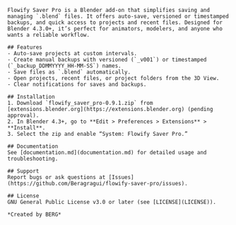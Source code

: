     Flowify Saver Pro is a Blender add-on that simplifies saving and managing `.blend` files. It offers auto-save, versioned or timestamped backups, and quick access to projects and recent files. Designed for Blender 4.3.0+, it’s perfect for animators, modelers, and anyone who wants a reliable workflow.

    ## Features
    - Auto-save projects at custom intervals.
    - Create manual backups with versioned (`_v001`) or timestamped (`_backup_DDMMYYYY_HH-MM-SS`) names.
    - Save files as `.blend` automatically.
    - Open projects, recent files, or project folders from the 3D View.
    - Clear notifications for saves and backups.

    ## Installation
    1. Download `flowify_saver_pro-0.9.1.zip` from [extensions.blender.org](https://extensions.blender.org) (pending approval).
    2. In Blender 4.3+, go to **Edit > Preferences > Extensions** > **Install**.
    3. Select the zip and enable “System: Flowify Saver Pro.”

    ## Documentation
    See [documentation.md](documentation.md) for detailed usage and troubleshooting.

    ## Support
    Report bugs or ask questions at [Issues](https://github.com/Beragragui/flowify-saver-pro/issues).

    ## License
    GNU General Public License v3.0 or later (see [LICENSE](LICENSE)).

    *Created by BERG*